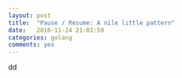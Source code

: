 ```yaml
---
layout: post
title:  "Pause / Resume: A nile little pattern"
date:   2016-11-24 21:01:59
categories: golang
comments: yes
---
```


dd
